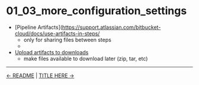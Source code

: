 # 01_03_more_configuration_settings

- [Pipeline Artifacts](https://support.atlassian.com/bitbucket-cloud/docs/use-artifacts-in-steps/
    - only for sharing files between steps
    -
- [Upload artifacts to downloads](https://support.atlassian.com/bitbucket-cloud/docs/deploy-build-artifacts-to-bitbucket-downloads/)
    - make files available to download later (zip, tar, etc)


<!-- FooterStart -->
---
[← README](../01_03_configure_pipeline_stages/README.md) | [TITLE HERE →](../01_05_use_yaml_anchors/README.md)
<!-- FooterEnd -->
